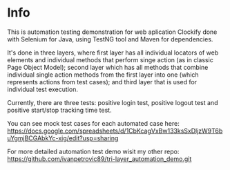 # Info
This is automation testing demonstration for web aplication Clockify done with Selenium for Java, using TestNG tool and Maven for dependencies.

It's done in three layers, where first layer has all individual locators of web elements and individual methods that perform singe action (as in classic Page Object Model);
second layer which has all methods that combine individual single action methods from the first layer into one (which represents actions from test cases);
and third layer that is used for individual test execution.

Currently, there are three tests: positive login test, positive logout test and positive start/stop tracking time test.

You can see mock test cases for each automated case here:
https://docs.google.com/spreadsheets/d/1CbKcagVxBw133ksSxDljzW9T6buYgmjBCGAbkYc-xig/edit?usp=sharing

For more detailed automation test demo wisit my other repo: 
https://github.com/ivanpetrovic89/tri-layer_automation_demo.git
